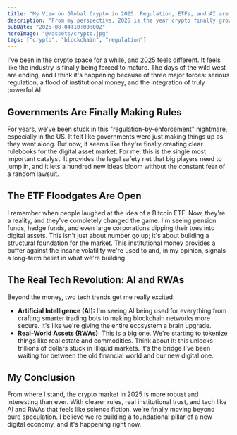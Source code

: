 ```yaml
---
title: "My View on Global Crypto in 2025: Regulation, ETFs, and AI are Changing Everything"
description: "From my perspective, 2025 is the year crypto finally grows up. I'm breaking down the three things that I believe matter most: real regulation, the flood of institutional money from ETFs, and the mind-blowing impact of AI."
pubDate: "2025-08-04T10:00:00Z"
heroImage: "@/assets/crypto.jpg"
tags: ["crypto", "blockchain", "regulation"]
---
```


I've been in the crypto space for a while, and 2025 feels different. It feels like the industry is finally being forced to mature. The days of the wild west are ending, and I think it's happening because of three major forces: serious regulation, a flood of institutional money, and the integration of truly powerful AI.

## Governments Are Finally Making Rules

For years, we've been stuck in this "regulation-by-enforcement" nightmare, especially in the US. It felt like governments were just making things up as they went along. But now, it seems like they're finally creating clear rulebooks for the digital asset market. For me, this is the single most important catalyst. It provides the legal safety net that big players need to jump in, and it lets a hundred new ideas bloom without the constant fear of a random lawsuit.

## The ETF Floodgates Are Open

I remember when people laughed at the idea of a Bitcoin ETF. Now, they're a reality, and they've completely changed the game. I'm seeing pension funds, hedge funds, and even large corporations dipping their toes into digital assets. This isn't just about number go up; it's about building a structural foundation for the market. This institutional money provides a buffer against the insane volatility we're used to and, in my opinion, signals a long-term belief in what we're building.

## The Real Tech Revolution: AI and RWAs

Beyond the money, two tech trends get me really excited:

-   **Artificial Intelligence (AI):** I'm seeing AI being used for everything from crafting smarter trading bots to making blockchain networks more secure. It's like we're giving the entire ecosystem a brain upgrade.
-   **Real-World Assets (RWAs):** This is a big one. We're starting to tokenize things like real estate and commodities. Think about it: this unlocks trillions of dollars stuck in illiquid markets. It's the bridge I've been waiting for between the old financial world and our new digital one.

## My Conclusion

From where I stand, the crypto market in 2025 is more robust and interesting than ever. With clearer rules, real institutional trust, and tech like AI and RWAs that feels like science fiction, we're finally moving beyond pure speculation. I believe we're building a foundational pillar of a new digital economy, and it's happening right now.